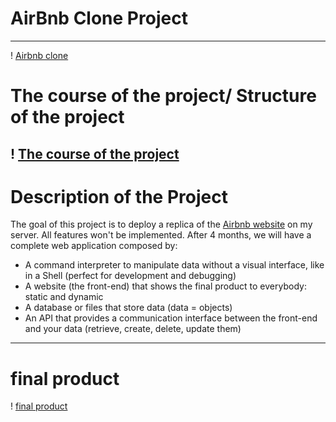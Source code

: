 # AirBnb Clone Project
---
! [Airbnb clone](https://s3.amazonaws.com/alx-intranet.hbtn.io/uploads/medias/2018/6/65f4a1dd9c51265f49d0.png?X-Amz-Algorithm=AWS4-HMAC-SHA256&X-Amz-Credential=AKIARDDGGGOUSBVO6H7D%2F20221121%2Fus-east-1%2Fs3%2Faws4_request&X-Amz-Date=20221121T082654Z&X-Amz-Expires=86400&X-Amz-SignedHeaders=host&X-Amz-Signature=bd3c18e14c17e3813a1afbb9c5be7ca2df6fb2a8b41a9976d3189592f036ba3f)
# The course of the project/ Structure of the project

! [The course of the project](https://s3.amazonaws.com/alx-intranet.hbtn.io/uploads/medias/2018/6/815046647d23428a14ca.png?X-Amz-Algorithm=AWS4-HMAC-SHA256&X-Amz-Credential=AKIARDDGGGOUSBVO6H7D%2F20221121%2Fus-east-1%2Fs3%2Faws4_request&X-Amz-Date=20221121T082654Z&X-Amz-Expires=86400&X-Amz-SignedHeaders=host&X-Amz-Signature=e1bc2558f4b968940557df9d2d72f169c9744eaa6fc3d02fa9565cf1e53dbe89)
---
# Description of the Project

The goal of this project is to deploy a replica of the [Airbnb website](https://www.airbnb.com/)  on my server. All features won't be implemented.
After 4 months, we will have a complete web application composed by:

- A command interpreter to manipulate data without a visual interface, like in a Shell (perfect for development and debugging)
- A website (the front-end) that shows the final product to everybody: static and dynamic
- A database or files that store data (data = objects)
- An API that provides a communication interface between the front-end and your data (retrieve, create, delete, update them)
---
# final product
! [final product](https://s3.amazonaws.com/alx-intranet.hbtn.io/uploads/medias/2020/9/fe2e3e7701dec72ce612472dab9bb55fe0e9f6d4.png?X-Amz-Algorithm=AWS4-HMAC-SHA256&X-Amz-Credential=AKIARDDGGGOUSBVO6H7D%2F20221121%2Fus-east-1%2Fs3%2Faws4_request&X-Amz-Date=20221121T082705Z&X-Amz-Expires=86400&X-Amz-SignedHeaders=host&X-Amz-Signature=2ee25f2b1706607467204db1ddc52bf59ec9d069fca65874a1ff762a80f345fa)
